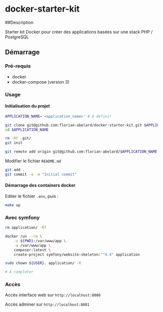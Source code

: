 # docker-starter-kit

##Description 

Starter kit Docker pour créer des applications basées sur une stack PHP / PostgreSQL

## Démarrage

### Pré-requis

* docker
* docker-compose (version 3)

### Usage

#### Initialisation du projet

```bash
APPLICATION_NAME='<application_name>' # A définir

git clone git@github.com:florian-abelard/docker-starter-kit.git $APPLICATION_NAME
cd $APPLICATION_NAME

rm -Rf .git/
git init

git remote add origin git@github.com:florian-abelard/$APPLICATION_NAME.git
```

Modifier le fichier `README.md`

```bash
git add .
git commit -a -m "Initial commit"
```

#### Démarrage des containers docker

Editer le fichier `.env`, puis : 
```bash
make up
```

### Avec symfony

```bash
rm application/ -Rf

docker run --rm \
    -v ${PWD}:/var/www/app \
    -w /var/www/app \
    composer:latest \
    create-project symfony/website-skeleton:"^4.4" application

sudo chown ${USER}. application/ -R 

# A compléter
```

### Accès

Accès interface web sur `http://localhost:8080`

Accès adminer sur `http://localhost:8081`

